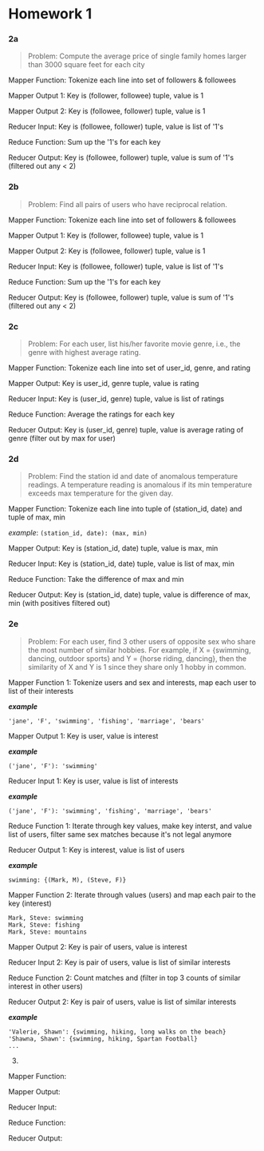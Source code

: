 # Homework 1

### 2a

> Problem: Compute the average price of single family homes larger than 3000 square feet for each city

Mapper Function: Tokenize each line into set of followers & followees

Mapper Output 1: Key is (follower, followee) tuple, value is 1

Mapper Output 2: Key is (followee, follower) tuple, value is 1

Reducer Input: Key is (followee, follower) tuple, value is list of '1's

Reduce Function: Sum up the '1's for each key

Reducer Output: Key is (followee, follower) tuple, value is sum of '1's (filtered out any < 2)


### 2b

> Problem: Find all pairs of users who have reciprocal relation. 

Mapper Function: Tokenize each line into set of followers & followees

Mapper Output 1: Key is (follower, followee) tuple, value is 1

Mapper Output 2: Key is (followee, follower) tuple, value is 1

Reducer Input: Key is (followee, follower) tuple, value is list of '1's

Reduce Function: Sum up the '1's for each key

Reducer Output: Key is (followee, follower) tuple, value is sum of '1's (filtered out any < 2)


### 2c

> Problem: For each user, list his/her favorite movie genre, i.e., the genre with highest average rating.

Mapper Function: Tokenize each line into set of user_id, genre, and rating

Mapper Output: Key is user_id, genre tuple, value is rating

Reducer Input: Key is (user_id, genre) tuple, value is list of ratings

Reduce Function: Average the ratings for each key

Reducer Output: Key is (user_id, genre) tuple, value is average rating of genre (filter out by max for user)

### 2d

> Problem: Find the station id and date of anomalous temperature readings. A temperature reading is anomalous if its min temperature exceeds max temperature for the given day.

Mapper Function: Tokenize each line into tuple of (station_id, date) and tuple of max, min

*example*: `(station_id, date): (max, min)`

Mapper Output: Key is (station_id, date) tuple, value is max, min

Reducer Input: Key is (station_id, date) tuple, value is list of max, min

Reduce Function: Take the difference of max and min

Reducer Output: Key is (station_id, date) tuple, value is difference of max, min (with positives filtered out)

### 2e

> Problem: For each user, find 3 other users of opposite sex who share
the most number of similar hobbies. For example, if X = {swimming,
dancing, outdoor sports} and Y = {horse riding, dancing}, then the
similarity of X and Y is 1 since they share only 1 hobby in common.

Mapper Function 1: Tokenize users and sex and interests, map each user to list of their interests

***example***
```
'jane', 'F', 'swimming', 'fishing', 'marriage', 'bears'
```


Mapper Output 1: Key is user, value is interest

***example***
```
('jane', 'F'): 'swimming'
```

Reducer Input 1: Key is user, value is list of interests

***example***
```
('jane', 'F'): 'swimming', 'fishing', 'marriage', 'bears'
```

Reduce Function 1: Iterate through key values, make key interst, and value list of users, filter same sex matches because it's not legal anymore

Reducer Output 1: Key is interest, value is list of users

***example***
```
swimming: {(Mark, M), (Steve, F)}
```

Mapper Function 2: Iterate through values (users) and map each pair to the key (interest)

```
Mark, Steve: swimming
Mark, Steve: fishing
Mark, Steve: mountains
```

Mapper Output 2: Key is pair of users, value is interest

Reducer Input 2: Key is pair of users, value is list of similar interests

Reduce Function 2: Count matches and (filter in top 3 counts of similar interest in other users)

Reducer Output 2: Key is pair of users, value is list of similar interests

***example***
```
'Valerie, Shawn': {swimming, hiking, long walks on the beach}
'Shawna, Shawn': {swimming, hiking, Spartan Football}
...
```

3. 

Mapper Function:

Mapper Output:

Reducer Input:

Reduce Function:

Reducer Output:

